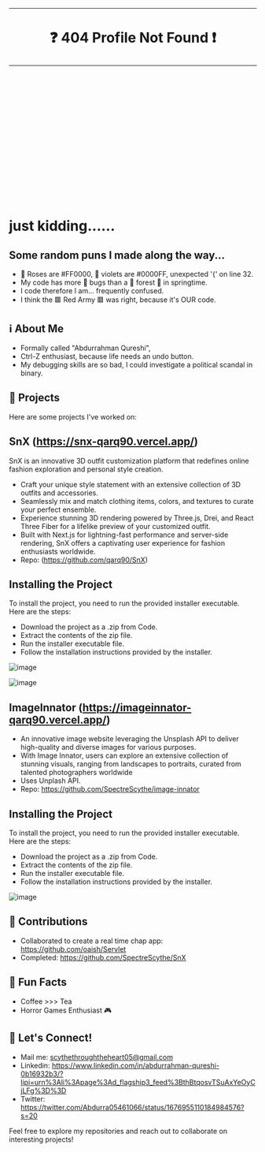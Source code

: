 <br />
<br />
<br />
<br />
<br />
<br />
<br />
<br />
<br />
<br />

__________________________________________________________________________

# <p align="center">❓ 404 Profile Not Found ❗</p>
__________________________________________________________________________


<br />
<br />
<br />
<br />
<br />
<br />
<br />
<br />
<br />
<br />
<br />
<br />
<br />
<br />
<br />

#                         just kidding......


## Some random puns I made along the way...
- 🌹 Roses are #FF0000, 🌺 violets are #0000FF, unexpected '{' on line 32.
- My code has more 🐞 bugs than a 🌳 forest 🌳 in springtime.
- I code therefore I am... frequently confused.
- I think the 🟥 Red Army 🟥 was right, because it's OUR code.

## ℹ️ About Me 
- Formally called "Abdurrahman Qureshi",
- Ctrl-Z enthusiast, because life needs an undo button.
- My debugging skills are so bad, I could investigate a political scandal in binary.

## 🚀 Projects 
Here are some projects I've worked on:

## SnX (https://snx-qarq90.vercel.app/)

SnX is an innovative 3D outfit customization platform that redefines online fashion exploration and personal style creation.

- Craft your unique style statement with an extensive collection of 3D outfits and accessories.
- Seamlessly mix and match clothing items, colors, and textures to curate your perfect ensemble.
- Experience stunning 3D rendering powered by Three.js, Drei, and React Three Fiber for a lifelike preview of your customized outfit.
- Built with Next.js for lightning-fast performance and server-side rendering, SnX offers a captivating user experience for fashion enthusiasts worldwide.
- Repo: (https://github.com/qarq90/SnX)

## Installing the Project

To install the project, you need to run the provided installer executable. Here are the steps:

- Download the project as a .zip from Code.
- Extract the contents of the zip file.
- Run the installer executable file.
- Follow the installation instructions provided by the installer.

![image](https://github.com/qarq90/qarq90/assets/124421417/13ddd174-1947-45b1-9b7d-4610139414f9)


![image](https://github.com/qarq90/qarq90/assets/124421417/1e88a4f6-7a44-470d-b3fc-75ab1f6f317a)


## ImageInnator (https://imageinnator-qarq90.vercel.app/)

- An innovative image website leveraging the Unsplash API to deliver high-quality and diverse images for various purposes. 
-  With Image Innator, users can explore an extensive collection of stunning visuals, ranging from landscapes to portraits, curated from talented 
   photographers worldwide
- Uses Unplash API.
- Repo: https://github.com/SpectreScythe/image-innator

## Installing the Project

To install the project, you need to run the provided installer executable. Here are the steps:

- Download the project as a .zip from Code.
- Extract the contents of the zip file.
- Run the installer executable file.
- Follow the installation instructions provided by the installer.

![image](https://github.com/qarq90/qarq90/assets/124421417/6002b906-d1e5-4c98-954e-650de270936c)


## 🌟 Contributions 
- Collaborated to create a real time chap app: https://github.com/oaish/Servlet
- Completed: https://github.com/SpectreScythe/SnX

## 🎉 Fun Facts 
- Coffee >>> Tea
- Horror Games Enthusiast 🎮

## 🔗 Let's Connect! 
- Mail me: scythethroughtheheart05@gmail.com
- Linkedin: https://www.linkedin.com/in/abdurrahman-qureshi-0b16932b3/?lipi=urn%3Ali%3Apage%3Ad_flagship3_feed%3BthBtqosvTSuAxYeOyCjLFg%3D%3D 
- Twitter: https://twitter.com/Abdurra05461066/status/1676955110184984576?s=20

Feel free to explore my repositories and reach out to collaborate on interesting projects!
